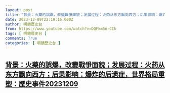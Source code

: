 ```yaml
---
layout: post
title: "背景：火藥的誤爆，改變戰爭面貌；发展过程：火药从东方飘向西方；后果影响：爆炸的后遗症，世界格局重塑：歷史事件20231209"
date: 2023-12-09T22:19:16.000Z
author: 明鏡歷史台
from: https://www.youtube.com/watch?v=DQFkm5n-CIk
tags: [ 明鏡歷史台 ]
comments: True
categories: [ 明鏡歷史台 ]
---
```

<!--1702160356000-->
[背景：火藥的誤爆，改變戰爭面貌；发展过程：火药从东方飘向西方；后果影响：爆炸的后遗症，世界格局重塑：歷史事件20231209](https://www.youtube.com/watch?v=DQFkm5n-CIk)
------

<div>

</div>
